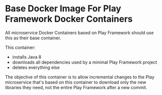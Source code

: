 # Base Docker Image For Play Framework Docker Containers

All microservice Docker Containers based on Play Framework should use this as their base container.

This container:

- installs Java 8
- downloads all dependencies used by a minimal Play Framework project
- deletes everything else

The objective of this container is to allow incremental changes to the Play microservice that's based on this container to download only the new libraries they need, not the entire Play Framework after a new commit.
